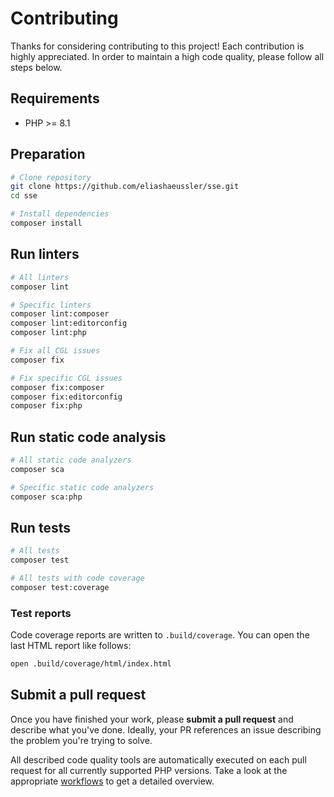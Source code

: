 # Contributing

Thanks for considering contributing to this project! Each contribution is
highly appreciated. In order to maintain a high code quality, please follow
all steps below.

## Requirements

- PHP >= 8.1

## Preparation

```bash
# Clone repository
git clone https://github.com/eliashaeussler/sse.git
cd sse

# Install dependencies
composer install
```

## Run linters

```bash
# All linters
composer lint

# Specific linters
composer lint:composer
composer lint:editorconfig
composer lint:php

# Fix all CGL issues
composer fix

# Fix specific CGL issues
composer fix:composer
composer fix:editorconfig
composer fix:php
```

## Run static code analysis

```bash
# All static code analyzers
composer sca

# Specific static code analyzers
composer sca:php
```

## Run tests

```bash
# All tests
composer test

# All tests with code coverage
composer test:coverage
```

### Test reports

Code coverage reports are written to `.build/coverage`. You can open the
last HTML report like follows:

```bash
open .build/coverage/html/index.html
```

## Submit a pull request

Once you have finished your work, please **submit a pull request** and describe
what you've done. Ideally, your PR references an issue describing the problem
you're trying to solve.

All described code quality tools are automatically executed on each pull request
for all currently supported PHP versions. Take a look at the appropriate
[workflows][1] to get a detailed overview.

[1]: .github/workflows
